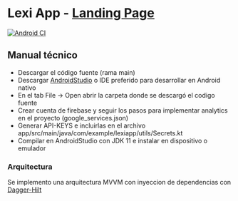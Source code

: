 # Lexi App - [Landing Page](https://thelastcolor.github.io/Lexi-Web/)
[![Android CI](https://github.com/TheLastColor/lexi-app/actions/workflows/android.yml/badge.svg)](https://github.com/TheLastColor/lexi-app/actions/workflows/android.yml)

## Manual técnico
- Descargar el código fuente (rama main)
- Descargar [AndroidStudio](https://developer.android.com/studio) o IDE preferido para desarrollar en Android nativo
- En el tab File -> Open abrir la carpeta donde se descargó el codigo fuente
- Crear cuenta de firebase y seguir los pasos para implementar analytics en el proyecto (google_services.json)
- Generar API-KEYS e incluirlas en el archivo app/src/main/java/com/example/lexiapp/utils/Secrets.kt
- Compilar en AndroidStudio con JDK 11 e instalar en dispositivo o emulador

### Arquitectura
Se implemento una arquitectura MVVM con inyeccion de dependencias con [Dagger-Hilt](https://dagger.dev/hilt/)
